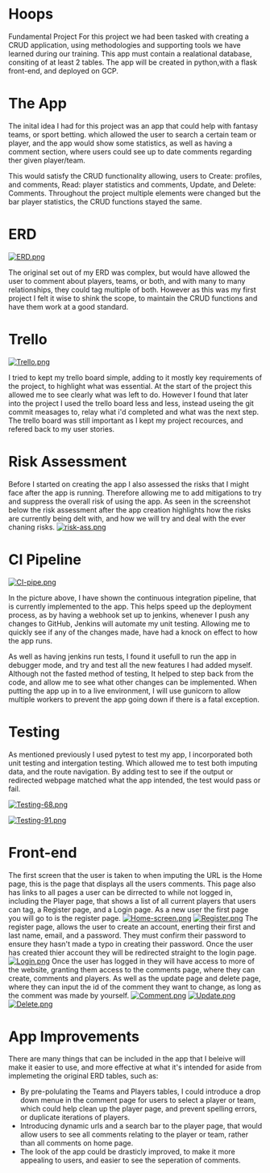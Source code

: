 # Hoops
Fundamental Project
For this project we had been tasked with creating a CRUD application, using methodologies and supporting tools we have learned during our training. This app must contain a realational database, consiting of at least 2 tables. The app will be created in python,with a flask front-end, and deployed on GCP.  

# The App
The inital idea I had for this project was an app that could help with fantasy teams, or sport betting. which allowed the user to search a certain team or player, and the app would show some statistics, as well as having a comment section, where users could see up to date comments regarding ther given player/team. 

This would satisfy the CRUD functionality allowing, users to Create: profiles, and comments, Read: player statistics and comments, Update, and Delete: Comments. Throughout the project multiple elements were changed but the bar player statistics, the CRUD functions stayed the same.

# ERD
[![ERD.png](https://i.postimg.cc/QMCtNm0R/ERD.png)](https://postimg.cc/jWVKZHVX)

The original set out of my ERD was complex, but would have allowed the user to comment about players, teams, or both, and with many to many relationships, they could tag multiple of both. However as this was my first project I felt it wise to shink the scope, to maintain the CRUD functions and have them work at a good standard. 

# Trello 
[![Trello.png](https://i.postimg.cc/c4T0KYgZ/Trello.png)](https://postimg.cc/CzZWXRs6)

I tried to kept my trello board simple, adding to it mostly key requirements of the project, to highlight what was essential. At the start of the project this allowed me to see clearly what was left to do. However I found that later into the project I used the trello board less and less, instead useing the git commit measages to, relay what i'd completed and what was the next step. The trello board was still important as I kept my project recources, and refered back to my user stories. 

# Risk Assessment
Before I started on creating the app I also assessed the risks that I might face after the app is running. Therefore allowing me to add mitigations to try and suppress the overall risk of using the app. As seen in the screenshot below the risk assessment after the app creation highlights how the risks are currently being delt with, and how we will try and deal with the ever chaning risks. 
[![risk-ass.png](https://i.postimg.cc/CxPh2DSJ/risk-ass.png)](https://postimg.cc/yDRCgDJS)

# CI Pipeline
[![CI-pipe.png](https://i.postimg.cc/DyfKKZCN/CI-pipe.png)](https://postimg.cc/5jrrBxW5)

In the picture above, I have shown the continuous integration pipeline, that is currently implemented to the app. This helps speed up the deployment process, as by having a webhook set up to jenkins, whenever I push any changes to GitHub, Jenkins will automate my unit testing. Allowing me to quickly see if any of the changes made, have had a knock on effect to how the app runs. 

As well as having jenkins run tests, I found it usefull to run the app in debugger mode, and try and test all the new features I had added myself. Although not the fasted method of testing, It helped to step back from the code, and allow me to see what other changes can be implemented. When putting the app up in to a live environment, I will use gunicorn to allow multiple workers to prevent the app going down if there is a fatal exception. 

# Testing
As mentioned previously I used pytest to test my app, I incorporated both unit testing and intergation testing. Which allowed me to test both imputing data, and the route navigation. By adding test to see if the output or redirected webpage matched what the app intended, the test would pass or fail. 

[![Testing-68.png](https://i.postimg.cc/x1hrHP0r/Testing-68.png)](https://postimg.cc/3kXbQm49)

[![Testing-91.png](https://i.postimg.cc/prq4df06/Testing-91.png)](https://postimg.cc/zHH0tgYC)


# Front-end
The first screen that the user is taken to when imputing the URL is the Home page, this is the page that displays all the users comments. This page also has links to all pages a user can be dirrected to while not logged in, including the Player page, that shows a list of all current players that users can tag, a Register page, and a Login page. As a new user the first page you will go to is the register page.
[![Home-screen.png](https://i.postimg.cc/Z5Sf4xyT/Home-screen.png)](https://postimg.cc/LnxkVfT7)
[![Register.png](https://i.postimg.cc/tgrDd0vT/Register.png)](https://postimg.cc/nsDvZWJb)
The register page, allows the user to create an account, enerting their first and last name, email, and a password. They must confirm their password to ensure they hasn't made a typo in creating their password. Once the user has created thier account they will be redirected straight to the login page.
[![Login.png](https://i.postimg.cc/tTYk2r8z/Login.png)](https://postimg.cc/Q9ZcMq8B)
Once the user has logged in they will have access to more of the website, granting them access to the comments page, where they can create, comments and players. As well as the update page and delete page, where they can input the id of the comment they want to change, as long as the comment was made by yourself. 
[![Comment.png](https://i.postimg.cc/Gh0KxxKk/Comment.png)](https://postimg.cc/XX89VFTJ)
[![Update.png](https://i.postimg.cc/g2mKfcfj/Update.png)](https://postimg.cc/crkY3W1G)
[![Delete.png](https://i.postimg.cc/8CnBJRsf/Delete.png)](https://postimg.cc/nsBQNQ4n)


# App Improvements
There are many things that can be included in the app that I beleive will make it easier to use, and more effective at what it's intended for aside from implemeting the original ERD tables, such as:
 - By pre-polulating the Teams and Players tables, I could introduce a drop down menue in the comment page for users to select a player or team, which could help clean up the player page, and prevent spelling errors, or duplicate iterations of players. 
 - Introducing dynamic urls and a search bar to the player page, that would allow users to see all comments relating to the player or team, rather than all comments on home page.
 - The look of the app could be drasticly improved, to make it more appealing to users, and easier to see the seperation of comments.
 
 





